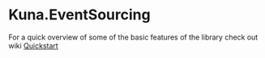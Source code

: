 
# Kuna.EventSourcing

For a quick overview of some of the basic features of the library check out wiki [Quickstart](https://github.com/epitka/Kuna.EventSourcing/wiki/Quickstart)

